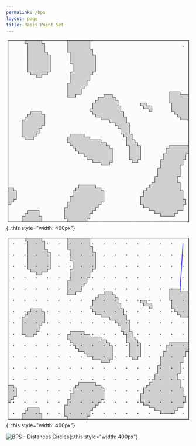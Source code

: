 ```yaml
---
permalink: /bps
layout: page
title: Basis Point Set
---
```


![BPS - Build](../assets/imgs/bps/bps_build.gif){:.this style="width: 400px"}

![BPS - Distances Lines](../assets/imgs/bps/bps_distances_lines.gif){:.this style="width: 400px"}

![BPS - Distances Circles](../assets/imgs/bps/bps_distances_circles.gif){:.this style="width: 400px"}


